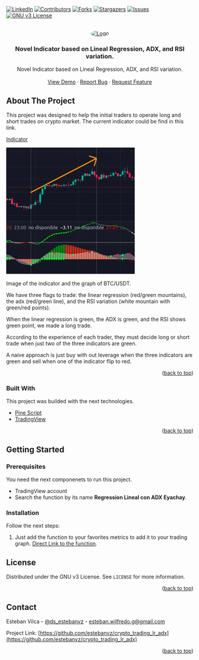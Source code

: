 <div id="top"></div>

[![LinkedIn][linkedin-shield]][linkedin-url]
[![Contributors][contributors-shield]][contributors-url]
[![Forks][forks-shield]][forks-url]
[![Stargazers][stars-shield]][stars-url]
[![Issues][issues-shield]][issues-url]
[![GNU v3 License][license-shield]][license-url]



<!-- PROJECT LOGO -->
<br />
<div align="center">
  <a href="https://github.com/estebanvz/crypto_trading_lr_adx/">
    <img src="https://avatars.githubusercontent.com/u/65377832?s=400&u=12c57a2350bcd69068ced71f630ca0d5559e6621&v=4)}" alt="Logo" width="80" height="80" style="border-radius:100%">
  </a>

  <h3 align="center"> Novel Indicator based on Lineal Regression, ADX, and RSI variation.
</h3>

  <p align="center">
    Novel Indicator based on Lineal Regression, ADX, and RSI variation.
    <br />
    <!-- <a href="https://github.com/estebanvz/crypto_trading_lr_adx"><strong>Explore the docs »</strong></a>
    <br /> -->
    <br />
    <a href="https://es.tradingview.com/script/1Atl4Yx2/">View Demo</a>
    ·
    <a href="https://github.com/estebanvz/crypto_trading_lr_adx/issues">Report Bug</a>
    ·
    <a href="https://github.com/estebanvz/crypto_trading_lr_adx/issues">Request Feature</a>
  </p>
</div>



<!-- TABLE OF CONTENTS
<details>
  <summary>Table of Contents</summary>
  <ol>
    <li>
      <a href="#about-the-project">About The Project</a>
      <ul>
        <li><a href="#built-with">Built With</a></li>
      </ul>
    </li>
    <li>
      <a href="#getting-started">Getting Started</a>
      <ul>
        <li><a href="#prerequisites">Prerequisites</a></li>
        <li><a href="#installation">Installation</a></li>
      </ul>
    </li>
    <li><a href="#usage">Usage</a></li>
    <li><a href="#roadmap">Roadmap</a></li>
    <li><a href="#contributing">Contributing</a></li>
    <li><a href="#license">License</a></li>
    <li><a href="#contact">Contact</a></li>
    <li><a href="#acknowledgments">Acknowledgments</a></li>
  </ol>
</details> -->



<!-- ABOUT THE PROJECT -->
## About The Project

This project was designed to help the initial traders to operate long and short trades on crypto market. The current indicator could be find in this link.

[Indicator](https://es.tradingview.com/script/1Atl4Yx2/)

![Image](/indicator.png)

Image of the indicator and the graph of BTC/USDT.

We have three flags to trade: the linear regression (red/green mountains), the adx (red/green line), and the RSI variation (white mountain with green/red points).

When the linear regression is green, the ADX is green, and the RSI shows green point, we made a long trade. 

According to the experience of each trader, they must decide long or short trade when just two of the three indicators are green.

A naive approach is just buy with out leverage when the three indicators are green and sell when one of the indicator flip to red.

<p align="right">(<a href="#top">back to top</a>)</p>



### Built With

This project was builded with the next technologies.

* [Pine Script](https://www.tradingview.com/pine-script-docs/en/v4/Introduction.html)
* [TradingView](https://tradingview.com/)

<p align="right">(<a href="#top">back to top</a>)</p>



<!-- GETTING STARTED -->
## Getting Started


### Prerequisites

You need the next componenets to run this project.
* TradingView account
* Search the function by its name **Regression Lineal con ADX Eyachay**.
### Installation

Follow the next steps:

1. Just add the function to your favorites metrics to add it to your trading graph. [Direct Link to the function](https://es.tradingview.com/script/1Atl4Yx2/).

<!-- USAGE EXAMPLES
## Usage

Use this space to show useful examples of how a project can be used. Additional screenshots, code examples and demos work well in this space. You may also link to more resources.

_For more examples, please refer to the [Documentation](https://example.com)_

<p align="right">(<a href="#top">back to top</a>)</p>



<!-- ROADMAP -->
<!-- ## Roadmap

- [x] Add Changelog
- [x] Add back to top links
- [ ] Add Additional Templates w/ Examples
- [ ] Add "components" document to easily copy & paste sections of the readme
- [ ] Multi-language Support
    - [ ] Chinese
    - [ ] Spanish

See the [open issues](https://github.com/estebanvz/crypto_trading_lr_adx/issues) for a full list of proposed features (and known issues).

<p align="right">(<a href="#top">back to top</a>)</p> -->

<!-- LICENSE -->
## License

Distributed under the GNU v3 License. See `LICENSE` for more information.

<p align="right">(<a href="#top">back to top</a>)</p>



<!-- CONTACT -->
## Contact

Esteban Vilca - [@ds_estebanvz](https://twitter.com/ds_estebanvz) - [esteban.wilfredo.g@gmail.com](mailto:esteban.wilfredo.g@gmail.com)

Project Link: [https://github.com/estebanvz/crypto_trading_lr_adx](https://github.com/estebanvz/crypto_trading_lr_adx)

<p align="right">(<a href="#top">back to top</a>)</p>



<!-- MARKDOWN LINKS & IMAGES -->
<!-- https://www.markdownguide.org/basic-syntax/#reference-style-links -->
[contributors-shield]: https://img.shields.io/github/contributors/estebanvz/crypto_trading_lr_adx.svg
[contributors-url]: https://github.com/estebanvz/crypto_trading_lr_adx/graphs/contributors
[forks-shield]: https://img.shields.io/github/forks/estebanvz/crypto_trading_lr_adx.svg
[forks-url]: https://github.com/estebanvz/crypto_trading_lr_adx/network/members
[stars-shield]: https://img.shields.io/github/stars/estebanvz/crypto_trading_lr_adx.svg
[stars-url]: https://github.com/estebanvz/crypto_trading_lr_adx/stargazers
[issues-shield]: https://img.shields.io/github/issues/estebanvz/crypto_trading_lr_adx.svg
[issues-url]: https://github.com/estebanvz/crypto_trading_lr_adx/issues
[license-shield]: https://img.shields.io/github/license/estebanvz/crypto_trading_lr_adx.svg
[license-url]: https://github.com/estebanvz/crypto_trading_lr_adx/blob/main/LICENSE
[linkedin-shield]: https://img.shields.io/badge/-LinkedIn-black.svg?=linkedin&colorB=888
[linkedin-url]: https://linkedin.com/in/estebanvz
[product-screenshot]: images/screenshot.png
